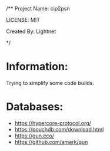 /**
  Project Name: cip2psn

  LICENSE: MIT

  Created By: Lightnet

 */
# Information:
  Trying to simplify some code builds.

# Databases:
 * https://hypercore-protocol.org/
 * https://pouchdb.com/download.html
 * https://gun.eco/
  * https://github.com/amark/gun